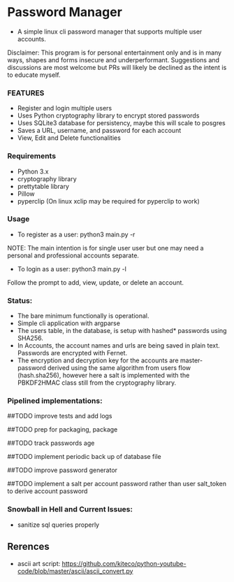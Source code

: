 # Password Manager

- A simple linux cli password manager that supports multiple user accounts.

Disclaimer: This program is for personal entertainment only and is in many ways,
shapes and forms insecure and underperformant. Suggestions and discussions are most
welcome but PRs will likely be declined as the intent is to educate myself.

### FEATURES

- Register and login multiple users
- Uses Python cryptography library to encrypt stored passwords
- Uses SQLite3 database for persistency, maybe this will scale to posgres
- Saves a URL, username, and password for each account
- View, Edit and Delete functionalities

### Requirements

- Python 3.x
- cryptography library
- prettytable library
- Pillow
- pyperclip (On linux xclip may be required for pyperclip to work)

### Usage

- To register as a user: python3 main.py -r

NOTE: The main intention is for single user user but one may need a personal and professional accounts separate.

- To login as a user: python3 main.py -l

Follow the prompt to add, view, update, or delete an account.

### Status:

- The bare minimum functionally is operational.
- Simple cli application with argparse
- The users table, in the database, is setup with hashed* passwords using SHA256.
- In Accounts, the account names and urls are being saved in plain text. Passwords are encrypted with Fernet.
- The encryption and decryption key for the accounts are master-password derived using the same
algorithm from users flow (hash.sha256), however here a salt is implemented with the PBKDF2HMAC class still from
the cryptography library.

### Pipelined implementations:

##TODO improve tests and add logs

##TODO prep for packaging, package

##TODO track passwords age

##TODO implement periodic back up of database file

##TODO improve password generator

##TODO implement a salt per account password rather than user salt_token to derive account password

### Snowball in Hell and Current Issues:

- sanitize sql queries properly

## Rerences

- ascii art script: https://github.com/kiteco/python-youtube-code/blob/master/ascii/ascii_convert.py
